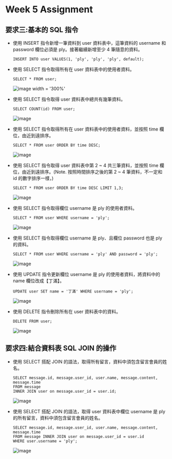 Week 5 Assignment 
======
要求三:基本的 SQL 指令
------

* 使用 INSERT 指令新增一筆資料到 user 資料表中，這筆資料的 username 和 password 欄位必須是 ply。接著繼續新增至少 4 筆隨意的資料。  
  ```
  INSERT INTO user VALUES(1, 'ply', 'ply', 'ply', default);
  ```
* 使用 SELECT 指令取得所有在 user 資料表中的使用者資料。  
  ```
  SELECT * FROM user;
  ```
  ![image width = '300%'](https://user-images.githubusercontent.com/77286388/112092774-27619900-8bd3-11eb-9f28-0f0529a2a5df.png)
  
* 使用 SELECT 指令取得 user 資料表中總共有幾筆資料。
  ```
  SELECT COUNT(id) FROM user;
  ```
  ![image](https://user-images.githubusercontent.com/77286388/112415326-9e776880-8d5e-11eb-87d5-0a028aa4e69d.png)

* 使用 SELECT 指令取得所有在 user 資料表中的使用者資料，並按照 time 欄位，由近到遠排序。
  ```
  SELECT * FROM user ORDER BY time DESC;
  ```
  ![image](https://user-images.githubusercontent.com/77286388/112278422-c6fb5600-8cbd-11eb-861c-ef6c7aaa064a.png)

* 使用 SELECT 指令取得 user 資料表中第 2 ~ 4 共三筆資料，並按照 time 欄位，由近到遠排序。(Note. 按照時間排序之後的第 2 ~ 4 筆資料，不一定和 id 的數字排序一樣，)
  ```
  SELECT * FROM user ORDER BY time DESC LIMIT 1,3;
  ```
  ![image](https://user-images.githubusercontent.com/77286388/112564282-f45b1780-8e15-11eb-9f19-d7150874a550.png)


* 使用 SELECT 指令取得欄位 username 是 ply 的使用者資料。
  ```
  SELECT * FROM user WHERE username = 'ply';
  ```
  ![image](https://user-images.githubusercontent.com/77286388/112094603-955b8f80-8bd6-11eb-9f83-be1f600cc71e.png)
  
* 使用 SELECT 指令取得欄位 username 是 ply、且欄位 password 也是 ply 的資料。
  ```
  SELECT * FROM user WHERE username = 'ply' AND password = 'ply';
  ```
  ![image](https://user-images.githubusercontent.com/77286388/112094982-bcb25c80-8bd6-11eb-8630-e3948f5a291b.png)

* 使用 UPDATE 指令更新欄位 username 是 ply 的使用者資料，將資料中的 name 欄位改成【丁滿】。
  ```
  UPDATE user SET name = '丁滿' WHERE username = 'ply';
  ```
  ![image](https://user-images.githubusercontent.com/77286388/112095544-a789fd80-8bd7-11eb-89cd-caaff0b915de.png)
  
* 使用 DELETE 指令刪除所有在 user 資料表中的資料。
  ``` 
  DELETE FROM user;
  ``` 
  ![image](https://user-images.githubusercontent.com/77286388/112115365-107f6e80-8bf4-11eb-8714-5ee55ebfe66f.png)
    
要求四:結合資料表 SQL JOIN 的操作 
------
* 使用 SELECT 搭配 JOIN 的語法，取得所有留言，資料中須包含留言會員的姓名。
  ```
  SELECT message.id, message.user_id, user.name, message.content, message.time
  FROM message 
  INNER JOIN user on message.user_id = user.id;
  ```
  ![image](https://user-images.githubusercontent.com/77286388/112252344-ea130f00-8c97-11eb-8b38-259f0e930240.png)

  
* 使用 SELECT 搭配 JOIN 的語法，取得 user 資料表中欄位 username 是 ply 的所有留言，資料中須包含留言會員的姓名。
  ```
  SELECT message.id, message.user_id, user.name, message.content, message.time 
  FROM message INNER JOIN user on message.user_id = user.id
  WHERE user.username = 'ply';
  ```
  ![image](https://user-images.githubusercontent.com/77286388/112252376-f72ffe00-8c97-11eb-9320-7959c04e4856.png)





  
  

